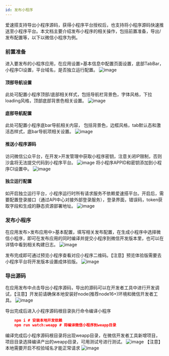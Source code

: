 ```yaml
---
id: 发布小程序
---
```


爱速搭支持导出小程序源码，获得小程序平台授权后，也支持将小程序源码快速推送至小程序平台。本文档主要介绍发布小程序的相关操作，包括前置准备，导出/发布配置等，以下以微信小程序为例。

### 前置准备
进入要发布的小程序应用，在应用设置>基本信息中配置页面设置，底部TabBar，小程序CI设置，平台域名，是否独立运行配置。
![image](/img/小程序/发布小程序/fabu-01.jpg)

#### 顶部导航设置
此处可配置小程序顶部/底部相关样式，包括导航栏背景色，字体风格，下拉loading风格，顶部底部背景色相关设置。
![image](/img/小程序/发布小程序/fabu-02.png)

#### 底部导航配置
此处可配置小程序底bar导航相关内容， 包括背景色，边框风格，tab默认态和激活态样式，底bar导航项相关设置。
![image](/img/小程序/发布小程序/fabu-03.png)

#### 推送小程序源码
访问微信公众平台，在开发>开发管理中获取小程序密钥，注意关闭IP限制，否则沙盒将无法提交代码到小程序平台。
![image](/img/小程序/发布小程序/fabu-04.png)
将小程序APPID和密钥添加到小程序CI设置中。
![image](/img/小程序/发布小程序/fabu-05.png)

#### 独立运行配置
如开启独立运行平台，小程序运行时所有请求服务不依赖爱速搭平台。开启后，需要配置登录接口（通过API中心对接外部登录服务），登录界面，错误码，token获取字段和生成的静态资源部署地址。
![image](/img/小程序/发布小程序/fabu-06.png)

### 发布小程序
在应用发布>发布应用中>基本配置，填写相关发布配置，在生成小程序中选择微信小程序，即可在发布应用的同时编译并提交小程序到微信开发版本里，也可以在详情中看到相关构建日志。
![image](/img/小程序/发布小程序/fabu-07.png)

发布完成即可通过预览小程序查看对应小程序二维码。【注意】预览体验版需要去小程序平台将开发版本设置成体验版。
![image](/img/小程序/发布小程序/fabu-08.png)

### 导出源码
在应用发布中点击导出小程序源码，导出的源码可以在开发者工具中进行开发调试，【注意】开发前请确保本地安装好node(推荐node16+)环境和微信开发者工具。
![image](/img/小程序/发布小程序/fabu-09.png)

导出完成后进入小程序源码根目录执行命令编译小程序
```json
    npm i # 安装本地开发依赖
    npm run watch:weapp # 将编译微信小程序到weapp目录
```
编译完成后小程序源码根目录将出现weapp目录，在微信开发者工具新增项目，项目目录选择编译产出的weapp目录，可用测试号进行测试。
![image](/img/小程序/发布小程序/fabu-10.png)
【注意】本地需要开启不校验域名才能正常请求
![image](/img/小程序/发布小程序/fabu-11.png)